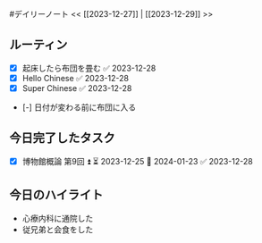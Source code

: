 #デイリーノート
<< [[2023-12-27]] | [[2023-12-29]] >>
## ルーティン
- [x] 起床したら布団を畳む ✅ 2023-12-28
- [x] Hello Chinese ✅ 2023-12-28
- [x] Super Chinese ✅ 2023-12-28
- [-] 日付が変わる前に布団に入る
## 今日完了したタスク
- [x] 博物館概論 第9回 ⏫ ⏳ 2023-12-25 📅 2024-01-23 ✅ 2023-12-28
## 今日のハイライト
- 心療内科に通院した
- 従兄弟と会食をした
